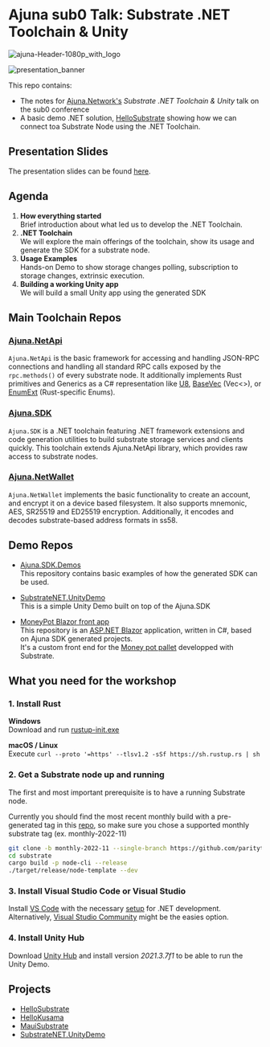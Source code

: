 # Ajuna sub0 Talk: Substrate .NET Toolchain & Unity
![ajuna-Header-1080p_with_logo](https://polkadot.network/content/images/2022/08/image1.jpg)


![presentation_banner](https://github.com/dimitrispaxinos/ajuna-sub0/blob/main/images/Presentation%20Entry%20Screenshot.png?raw=true)

This repo contains:
- The notes for [Ajuna.Network's](https://ajuna.io/) _Substrate .NET Toolchain & Unity_ talk on the sub0 conference 
- A basic demo .NET solution, [HelloSubstrate](https://github.com/ajuna-network/ajuna-sub0/tree/main/HelloSubstrate) showing how we can connect toa Substrate Node using the .NET Toolchain.

## Presentation Slides
The presentation slides can be found [here](https://docs.google.com/presentation/d/166VzGfN7tn6cC1SaqD1wAxx12sB5pyCe/edit?usp=sharing&ouid=116338638740224360478&rtpof=true&sd=true).

## Agenda

1. **How everything started**   
Brief introduction about what led us to develop the .NET Toolchain.
2. **.NET Toolchain**  
We will explore the main offerings of the toolchain, show its usage and generate the SDK for a substrate node. 
3. **Usage Examples**  
Hands-on Demo to show storage changes polling, subscription to storage changes, extrinsic execution.
4. **Building a working Unity app**  
We will build a small Unity app using the generated SDK 


## Main Toolchain Repos

### [Ajuna.NetApi](https://github.com/ajuna-network/Ajuna.NetApi)
`Ajuna.NetApi` is the basic framework for accessing and handling JSON-RPC connections and handling all standard RPC calls exposed by the `rpc.methods()` of every substrate node. It additionally implements Rust primitives and Generics as a C# representation like [U8](https://github.com/ajuna-network/Ajuna.NetApi/blob/master/Ajuna.NetApi/Model/Types/Primitive/U8.cs), [BaseVec](https://github.com/ajuna-network/Ajuna.NetApi/blob/master/Ajuna.NetApi/Model/Types/Base/BaseVec.cs) (Vec<>), or [EnumExt](https://github.com/ajuna-network/Ajuna.NetApi/blob/master/Ajuna.NetApi/Model/Types/Base/BaseEnumExt.cs) (Rust-specific Enums).

### [Ajuna.SDK](https://github.com/ajuna-network/Ajuna.SDK)
`Ajuna.SDK` is a .NET toolchain featuring .NET framework extensions and code generation utilities to build substrate storage services and clients quickly. This toolchain extends Ajuna.NetApi library, which provides raw access to substrate nodes.

### [Ajuna.NetWallet](https://github.com/ajuna-network/Ajuna.NetWallet)

`Ajuna.NetWallet` implements the basic functionality to create an account, and encrypt it on a device based filesystem. It also supports mnemonic, AES, SR25519 and ED25519 encryption. Additionally, it encodes and decodes substrate-based address formats in ss58.

## Demo Repos
- [Ajuna.SDK.Demos](https://github.com/ajuna-network/Ajuna.SDK.Demos)  
This repository contains basic examples of how the generated SDK can be used.

- [SubstrateNET.UnityDemo](https://github.com/ajuna-network/SubstrateNET.UnityDemo)  
This is a simple Unity Demo built on top of the Ajuna.SDK

- [MoneyPot Blazor front app](https://github.com/Apolixit/moneypot_blazor)  
This repository is an [ASP.NET Blazor](https://learn.microsoft.com/fr-fr/aspnet/core/blazor) application, written in C#, based on Ajuna SDK generated projects.   
It's a custom front end for the [Money pot pallet](https://github.com/Apolixit/pallet_money_pot) developped with Substrate.


## What you need for the workshop

### 1. Install Rust 

**Windows**  
Download and run [rustup-init.exe](https://static.rust-lang.org/rustup/dist/i686-pc-windows-gnu/rustup-init.exe)

 **macOS / Linux**  
 Execute `curl --proto '=https' --tlsv1.2 -sSf https://sh.rustup.rs | sh
`

### 2. Get a Substrate node up and running
The first and most important prerequisite is to have a running Substrate node.

Currently you should find the most recent monthly build with a pre-generated tag in this [repo](https://github.com/paritytech/substrate), so make sure you chose a supported monthly substrate tag (ex. monthly-2022-11)


```bash
git clone -b monthly-2022-11 --single-branch https://github.com/paritytech/substrate.git
cd substrate
cargo build -p node-cli --release
./target/release/node-template --dev
```

### 3. Install Visual Studio Code or Visual Studio
Install [VS Code](https://code.visualstudio.com/Download) with the necessary [setup](https://code.visualstudio.com/docs/languages/dotnet) for .NET development. Alternatively, [Visual Studio Community](https://visualstudio.microsoft.com/vs/community/) might be the easies option.

### 4. Install Unity Hub
Download [Unity Hub](https://unity.com/download) and install version _2021.3.7f1_ to be able to run the Unity Demo.  

## Projects
- [HelloSubstrate](https://github.com/ajuna-network/ajuna-sub0/tree/main/HelloSubstrate)
- [HelloKusama](https://github.com/ajuna-network/ajuna-sub0/tree/main/HelloKusama)
- [MauiSubstrate](https://github.com/ajuna-network/ajuna-sub0/tree/main/MauiSubstrate)
- [SubstrateNET.UnityDemo](https://github.com/ajuna-network/SubstrateNET.UnityDemo)
